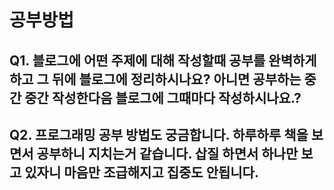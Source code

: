 # 공부방법

## Q1. 블로그에 어떤 주제에 대해 작성할때 공부를 완벽하게 하고 그 뒤에 블로그에 정리하시나요? 아니면 공부하는 중간 중간 작성한다음 블로그에 그때마다 작성하시나요.?

## Q2. 프로그래밍 공부 방법도 궁금합니다. 하루하루 책을 보면서 공부하니 지치는거 같습니다. 삽질 하면서 하나만 보고 있자니 마음만 조급해지고 집중도 안됩니다.

